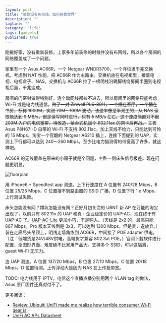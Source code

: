 ```yaml
---
layout: post
title: "装修没有布网线，如何拯救世界"
description: ""
tagline: ""
category: "life"
tags: [gadgets]
published: true
---
```


刚搬好家，没有重新装修，上家多年前装修的时候并没有布网线，所以各个房间的网络覆盖成了一个问题。

家里有一个 Asus AC66R，一个 Netgear WNDR3700，一个洋垃圾千兆交换机。考虑到 NAT 性能，把 AC66R 作为主路由。交换机放在电视柜里，接着电视、电视盒子、NAS。交换机与 AC66R 拉了一根明线沿踢脚线绕房间半圈到电视柜后面，千兆达成。

房间的门密封做得特别好，连个扁网线都拉不进去，所以房间里的网络只能考虑 Wi-Fi 或是电力线通信。<s>败了一对 Zinwell PLS-8011，一个插在客厅，一个插在书房，标称 1000M，实测 70M～100M 波动。该速率像是半双工的，从 NAS 读取能达到 9 MB/s，但是读写同时进行，只有 5 MB/s 左右。这个速度简直对不起 200M 入户的电信宽带，待改造，给台式机加个 802.11ac 的网卡后再战。</s> 主板 Asus P8H67I-D 自带的 Wi-Fi 不支持 802.11ac，加上天线不给力，只能达到可怜的 15 Mbps。淘宝一个官翻的 Netgear A6210 插上，连接下面提到的 UAP，实测上下行都可以达到 240～260 Mbps，至少比电力猫测得的带宽高了许多，就这样吧。

AC66R 的无线覆盖在原来的小房子就是个问题，主卧一侧床头信号极差。现在问题更明显。

![floorplan](https://dn-qingpei-image.qbox.me/in_post/2015/wifi/wifi.png)

用 iPhone6 + Speedtest app 测速。上下行速度在 A 位置有 240/28 Mbps，B 位置 25/25 Mbps，C 位置搜不到路由器的 SSID 广播，D 位置下行 1.x Mbps，上行测试失败。

床头怎能没有网？蹲坑怎能没有网？正好月初关注的 UBNT 新 AP 在万能的淘宝出现了，以前只有 802.11n 的 UAP 和真・企业级定价的 UAP-AC，现在终于有 UAP-AC 了。[UAP-AC-Lite](https://www.ubnt.com/unifi/unifi-ap-ac-lite/) 更加小巧，于是购入。（天线是 2x2 的，最高只能 867 Mbps。Pro 版本天线倒是 3x3，可以达到 1300 Mbps，但是贵，遂放弃。）装在走廊尽头吊顶上，明线走墙角练到 AC66R，中间接了 POE adapter 供电。（注：低端货是24V/48V供电，高端货才兼容 802.3at POE。）官网下载软件进行配置，全图形界面，难度绝不比家用产品大。支持多个 SSID，可以做隔离，guest Wi-Fi 无压力。

连 UAP 测速。A 位置 137/20 Mbps，B 位置 27/10 Mbps，C 位置 20/18 Mbps，D 位置待测。上传浮动大是因为 NAS 在上传抢带宽。

TODO: 电力线用于 IPTV。电信这个直播点播分别用两个 VLAN tag 的做法，Asus 原厂固件还真对付不了。

更多阅读：

- [Review: Ubiquiti UniFi made me realize how terrible consumer Wi-Fi gear is](http://arstechnica.com/gadgets/2015/10/review-ubiquiti-unifi-made-me-realize-how-terrible-consumer-wi-fi-gear-is/)
- [UniFi AC APs Datasheet](http://dl.ubnt.com/datasheets/unifi/UniFi_AC_APs_DS.pdf)
